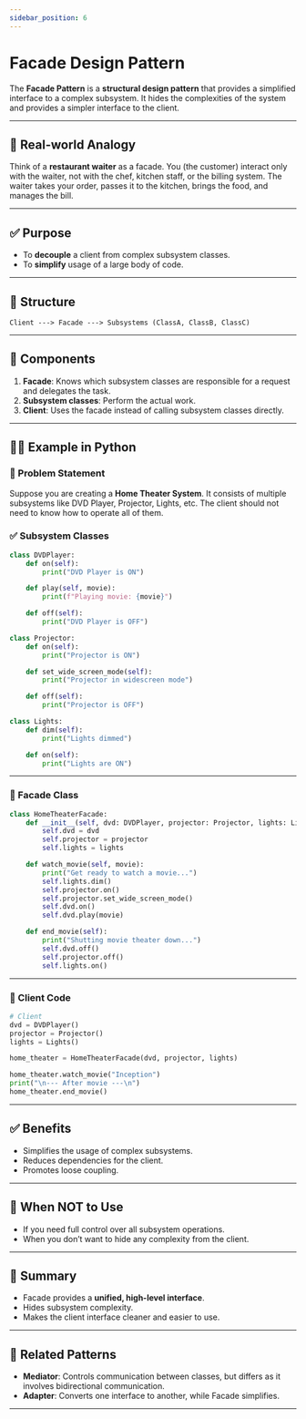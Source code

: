 ```yaml
---
sidebar_position: 6
---
```


# Facade Design Pattern

The **Facade Pattern** is a **structural design pattern** that provides a simplified interface to a complex subsystem. It hides the complexities of the system and provides a simpler interface to the client.

---

## 🔶 Real-world Analogy

Think of a **restaurant waiter** as a facade. You (the customer) interact only with the waiter, not with the chef, kitchen staff, or the billing system. The waiter takes your order, passes it to the kitchen, brings the food, and manages the bill.

---

## ✅ Purpose

- To **decouple** a client from complex subsystem classes.
- To **simplify** usage of a large body of code.

---

## 🔧 Structure

```text
Client ---> Facade ---> Subsystems (ClassA, ClassB, ClassC)
```

---

## 🧱 Components

1. **Facade**: Knows which subsystem classes are responsible for a request and delegates the task.
2. **Subsystem classes**: Perform the actual work.
3. **Client**: Uses the facade instead of calling subsystem classes directly.

---

## 🧑‍💻 Example in Python

### 🎯 Problem Statement

Suppose you are creating a **Home Theater System**. It consists of multiple subsystems like DVD Player, Projector, Lights, etc. The client should not need to know how to operate all of them.

### ✅ Subsystem Classes

```python
class DVDPlayer:
    def on(self):
        print("DVD Player is ON")

    def play(self, movie):
        print(f"Playing movie: {movie}")

    def off(self):
        print("DVD Player is OFF")

class Projector:
    def on(self):
        print("Projector is ON")

    def set_wide_screen_mode(self):
        print("Projector in widescreen mode")

    def off(self):
        print("Projector is OFF")

class Lights:
    def dim(self):
        print("Lights dimmed")

    def on(self):
        print("Lights are ON")
```

---

### 🎯 Facade Class

```python
class HomeTheaterFacade:
    def __init__(self, dvd: DVDPlayer, projector: Projector, lights: Lights):
        self.dvd = dvd
        self.projector = projector
        self.lights = lights

    def watch_movie(self, movie):
        print("Get ready to watch a movie...")
        self.lights.dim()
        self.projector.on()
        self.projector.set_wide_screen_mode()
        self.dvd.on()
        self.dvd.play(movie)

    def end_movie(self):
        print("Shutting movie theater down...")
        self.dvd.off()
        self.projector.off()
        self.lights.on()
```

---

### 🧪 Client Code

```python
# Client
dvd = DVDPlayer()
projector = Projector()
lights = Lights()

home_theater = HomeTheaterFacade(dvd, projector, lights)

home_theater.watch_movie("Inception")
print("\n--- After movie ---\n")
home_theater.end_movie()
```

---

## ✅ Benefits

- Simplifies the usage of complex subsystems.
- Reduces dependencies for the client.
- Promotes loose coupling.

---

## 🚫 When NOT to Use

- If you need full control over all subsystem operations.
- When you don’t want to hide any complexity from the client.

---

## 🧠 Summary

- Facade provides a **unified, high-level interface**.
- Hides subsystem complexity.
- Makes the client interface cleaner and easier to use.

---

## 🧾 Related Patterns

- **Mediator**: Controls communication between classes, but differs as it involves bidirectional communication.
- **Adapter**: Converts one interface to another, while Facade simplifies.

---
